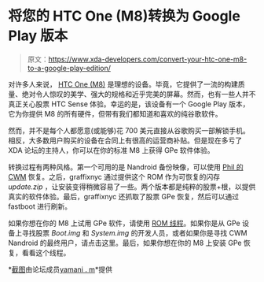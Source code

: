 # 将您的 HTC One (M8)转换为 Google Play 版本

> 原文：<https://www.xda-developers.com/convert-your-htc-one-m8-to-a-google-play-edition/>

对许多人来说， [HTC One (M8)](http://forum.xda-developers.com/htc-one-m8) 是理想的设备。毕竟，它提供了一流的构建质量、绝对令人惊叹的美学、强大的规格和近乎完美的屏幕。然而，也有一些人并不真正关心股票 HTC Sense 体验。幸运的是，该设备有一个 Google Play 版本，它为你提供 M8 的所有硬件，但带有我们都知道和喜欢的纯谷歌软件。

然而，并不是每个人都愿意(或能够)花 700 美元直接从谷歌购买一部解锁手机。相反，大多数用户购买的设备在合同上有很高的运营商补贴。但是现在多亏了 XDA 论坛的主持人，你可以在你的标准 M8 上获得 GPe 软件体验。

转换过程有两种风格。第一个可用的是 Nandroid 备份映像，可以使用 [Phil 的 CWM](http://forum.xda-developers.com/showthread.php?t=2703223) 恢复。之后，graffixnyc 通过提供这个 ROM 作为可恢复的闪存 *update.zip* ，让安装变得稍微容易了一些。两个版本都是纯粹的股票+根，以提供真实的软件体验。最后，graffixnyc 还抓取了股票 GPe 恢复，然后可以通过 fastboot 进行刷新。

如果你想在你的 M8 上试用 GPe 软件，请使用 [ROM 线程](http://forum.xda-developers.com/showthread.php?t=2706441)。如果你是从 GPe 设备上寻找股票 *Boot.img* 和 *System.img* 的开发人员，或者如果你是寻找 CWM Nandroid 的最终用户，请点击这里。最后，如果你想在你的 M8 上安装 GPe 恢复，看看这个线程。

*[截图](http://forum.xda-developers.com/showpost.php?p=51648515&postcount=27)由论坛成员[yamani . m](http://forum.xda-developers.com/member.php?u=4084640)*提供